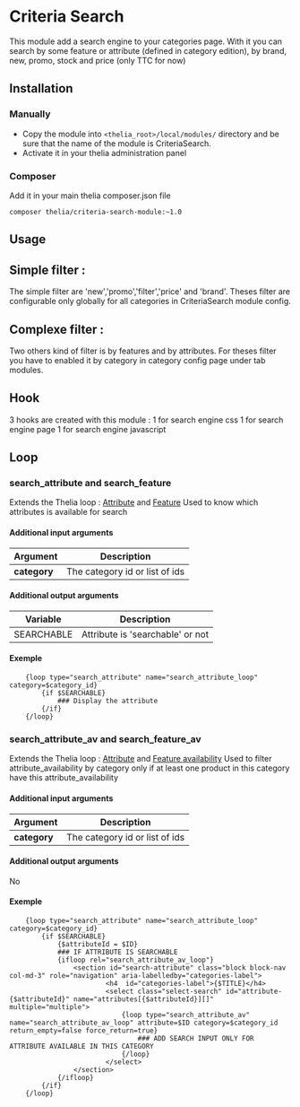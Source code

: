 # Criteria Search

This module add a search engine to your categories page.
With it you can search by some feature or attribute (defined in category edition), by brand, new, promo, stock and price (only TTC for now)

## Installation

### Manually

* Copy the module into ```<thelia_root>/local/modules/``` directory and be sure that the name of the module is CriteriaSearch.
* Activate it in your thelia administration panel

### Composer

Add it in your main thelia composer.json file

```
composer thelia/criteria-search-module:~1.0
```

## Usage

Simple filter :
---------------

The simple filter are 'new','promo','filter','price' and 'brand'.
Theses filter are configurable only globally for all categories in CriteriaSearch module config.

Complexe filter :
-----------------

Two others kind of filter is by features and by attributes.
For theses filter you have to enabled it by category in category config page under tab modules.


## Hook

3 hooks are created with this module :
1 for search engine css
1 for search engine page
1 for search engine javascript

## Loop

### search_attribute and search_feature

Extends the Thelia loop : [Attribute](http://doc.thelia.net/en/documentation/loop/attribute.html) and [Feature](http://doc.thelia.net/en/documentation/loop/feature.html)
Used to know which attributes is available for search 

#### Additional input arguments

|Argument |Description |
|---      |--- |
|**category** | The category id or list of ids|

#### Additional output arguments

|Variable   |Description |
|---        |--- |
|SEARCHABLE    | Attribute is 'searchable' or not |

#### Exemple
```smarty
    {loop type="search_attribute" name="search_attribute_loop" category=$category_id}
        {if $SEARCHABLE}
            ### Display the attribute
        {/if}
    {/loop}
```

### search_attribute_av and search_feature_av

Extends the Thelia loop : [Attribute](http://doc.thelia.net/en/documentation/loop/attribute_availability.html) and [Feature availability](http://doc.thelia.net/en/documentation/loop/feature_availability.html)
Used to filter attribute_availability by category only if at least one product in this category have this attribute_availability

#### Additional input arguments

|Argument |Description |
|---      |--- |
|**category** | The category id or list of ids|

#### Additional output arguments

No

#### Exemple
```smarty
    {loop type="search_attribute" name="search_attribute_loop" category=$category_id}
        {if $SEARCHABLE}
            {$attributeId = $ID}
            ### IF ATTRIBUTE IS SEARCHABLE
            {ifloop rel="search_attribute_av_loop"}
                <section id="search-attribute" class="block block-nav col-md-3" role="navigation" aria-labelledby="categories-label">
                        <h4  id="categories-label">{$TITLE}</h4>
                        <select class="select-search" id="attribute-{$attributeId}" name="attributes[{$attributeId}][]" multiple="multiple">
                            {loop type="search_attribute_av" name="search_attribute_av_loop" attribute=$ID category=$category_id return_empty=false force_return=true}
                                ### ADD SEARCH INPUT ONLY FOR ATTRIBUTE AVAILABLE IN THIS CATEGORY
                            {/loop}
                        </select>
                </section>
            {/ifloop}
        {/if}
    {/loop}
```

